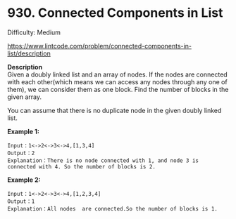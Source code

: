 # 930. Connected Components in List

Difficulty: Medium

https://www.lintcode.com/problem/connected-components-in-list/description

**Description**  
Given a doubly linked list and an array of nodes. If the nodes are connected with each other(which means we can access any nodes through any one of them), we can consider them as one block. Find the number of blocks in the given array.

You can assume that there is no duplicate node in the given doubly linked list.

**Example 1:**
```
Input：1<->2<->3<->4,[1,3,4]
Output：2
Explanation：There is no node connected with 1, and node 3 is connected with 4. So the number of blocks is 2.
```

**Example 2:**
```
Input：1<->2<->3<->4,[1,2,3,4]
Output：1
Explanation：All nodes  are connected.So the number of blocks is 1.
```
